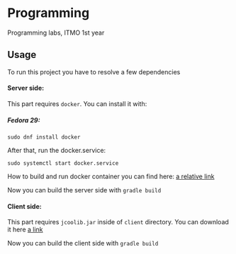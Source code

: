 # Programming

Programming labs, ITMO 1st year

## Usage

To run this project you have to resolve a few dependencies

#### Server side:

This part requires `docker`. You can install it with:
##### Fedora 29:
```shell
sudo dnf install docker
```
After that, run the docker.service:
```shell
sudo systemctl start docker.service
```

How to build and run docker container you can find here: 
[a relative link](server/docker_init/README.md)

Now you can build the server side with `gradle build`

#### Client side:

This part requires `jcoolib.jar` inside of `client` directory.
You can download it here [a link](https://github.com/andern/jcoolib/blob/master/jcoolib.jar)

Now you can build the client side with `gradle build`

